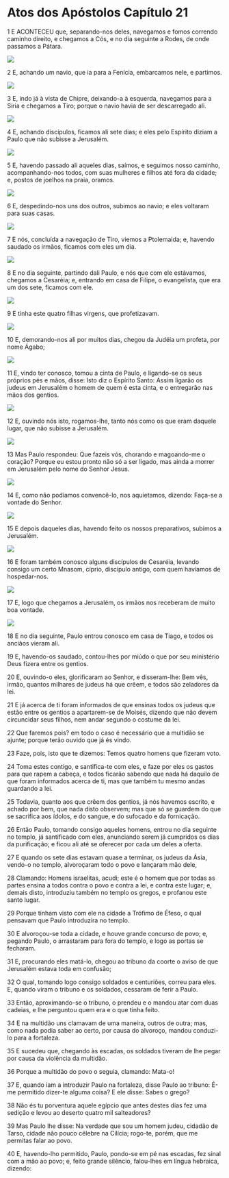 # Atos dos Apóstolos Capítulo 21

1	E ACONTECEU que, separando-nos deles, navegamos e fomos correndo caminho direito, e chegamos a Cós, e no dia seguinte a Rodes, de onde passamos a Pátara.

![](.img/44_Ac_21_01_RG.jpg)

2	E, achando um navio, que ia para a Fenícia, embarcamos nele, e partimos.

![](.img/44_Ac_21_02_RG.jpg)

3	E, indo já à vista de Chipre, deixando-a à esquerda, navegamos para a Síria e chegamos a Tiro; porque o navio havia de ser descarregado ali.

![](.img/44_Ac_21_03_RG.jpg)

4	E, achando discípulos, ficamos ali sete dias; e eles pelo Espírito diziam a Paulo que não subisse a Jerusalém.

![](.img/44_Ac_21_04_RG.jpg)

5	E, havendo passado ali aqueles dias, saímos, e seguimos nosso caminho, acompanhando-nos todos, com suas mulheres e filhos até fora da cidade; e, postos de joelhos na praia, oramos.

![](.img/44_Ac_21_05_RG.jpg)

6	E, despedindo-nos uns dos outros, subimos ao navio; e eles voltaram para suas casas.

![](.img/44_Ac_21_06_RG.jpg)

7	E nós, concluída a navegação de Tiro, viemos a Ptolemaida; e, havendo saudado os irmãos, ficamos com eles um dia.

![](.img/44_Ac_21_07_RG.jpg)

8	E no dia seguinte, partindo dali Paulo, e nós que com ele estávamos, chegamos a Cesaréia; e, entrando em casa de Filipe, o evangelista, que era um dos sete, ficamos com ele.

![](.img/44_Ac_21_08_RG.jpg)

9	E tinha este quatro filhas virgens, que profetizavam.

![](.img/44_Ac_21_09_RG.jpg)

10	E, demorando-nos ali por muitos dias, chegou da Judéia um profeta, por nome Ágabo;

![](.img/44_Ac_21_10_RG.jpg)

11	E, vindo ter conosco, tomou a cinta de Paulo, e ligando-se os seus próprios pés e mãos, disse: Isto diz o Espírito Santo: Assim ligarão os judeus em Jerusalém o homem de quem é esta cinta, e o entregarão nas mãos dos gentios.

![](.img/44_Ac_21_11_RG.jpg)

12	E, ouvindo nós isto, rogamos-lhe, tanto nós como os que eram daquele lugar, que não subisse a Jerusalém.

![](.img/44_Ac_21_12_RG.jpg)

13	Mas Paulo respondeu: Que fazeis vós, chorando e magoando-me o coração? Porque eu estou pronto não só a ser ligado, mas ainda a morrer em Jerusalém pelo nome do Senhor Jesus.

![](.img/44_Ac_21_13_RG.jpg)

14	E, como não podíamos convencê-lo, nos aquietamos, dizendo: Faça-se a vontade do Senhor.

![](.img/44_Ac_21_14_RG.jpg)

15	E depois daqueles dias, havendo feito os nossos preparativos, subimos a Jerusalém.

![](.img/44_Ac_21_15_RG.jpg)

16	E foram também conosco alguns discípulos de Cesaréia, levando consigo um certo Mnasom, cíprio, discípulo antigo, com quem havíamos de hospedar-nos.

![](.img/44_Ac_21_16_RG.jpg)

17	E, logo que chegamos a Jerusalém, os irmãos nos receberam de muito boa vontade.

![](.img/44_Ac_21_17_RG.jpg)

18	E no dia seguinte, Paulo entrou conosco em casa de Tiago, e todos os anciãos vieram ali.

19	E, havendo-os saudado, contou-lhes por miúdo o que por seu ministério Deus fizera entre os gentios.

20	E, ouvindo-o eles, glorificaram ao Senhor, e disseram-lhe: Bem vês, irmão, quantos milhares de judeus há que crêem, e todos são zeladores da lei.

21	E já acerca de ti foram informados de que ensinas todos os judeus que estão entre os gentios a apartarem-se de Moisés, dizendo que não devem circuncidar seus filhos, nem andar segundo o costume da lei.

22	Que faremos pois? em todo o caso é necessário que a multidão se ajunte; porque terão ouvido que já és vindo.

23	Faze, pois, isto que te dizemos: Temos quatro homens que fizeram voto.

24	Toma estes contigo, e santifica-te com eles, e faze por eles os gastos para que rapem a cabeça, e todos ficarão sabendo que nada há daquilo de que foram informados acerca de ti, mas que também tu mesmo andas guardando a lei.

25	Todavia, quanto aos que crêem dos gentios, já nós havemos escrito, e achado por bem, que nada disto observem; mas que só se guardem do que se sacrifica aos ídolos, e do sangue, e do sufocado e da fornicação.

26	Então Paulo, tomando consigo aqueles homens, entrou no dia seguinte no templo, já santificado com eles, anunciando serem já cumpridos os dias da purificação; e ficou ali até se oferecer por cada um deles a oferta.

27	E quando os sete dias estavam quase a terminar, os judeus da Ásia, vendo-o no templo, alvoroçaram todo o povo e lançaram mão dele,

28	Clamando: Homens israelitas, acudi; este é o homem que por todas as partes ensina a todos contra o povo e contra a lei, e contra este lugar; e, demais disto, introduziu também no templo os gregos, e profanou este santo lugar.

29	Porque tinham visto com ele na cidade a Trófimo de Éfeso, o qual pensavam que Paulo introduzira no templo.

30	E alvoroçou-se toda a cidade, e houve grande concurso de povo; e, pegando Paulo, o arrastaram para fora do templo, e logo as portas se fecharam.

31	E, procurando eles matá-lo, chegou ao tribuno da coorte o aviso de que Jerusalém estava toda em confusão;

32	O qual, tomando logo consigo soldados e centuriões, correu para eles. E, quando viram o tribuno e os soldados, cessaram de ferir a Paulo.

33	Então, aproximando-se o tribuno, o prendeu e o mandou atar com duas cadeias, e lhe perguntou quem era e o que tinha feito.

34	E na multidão uns clamavam de uma maneira, outros de outra; mas, como nada podia saber ao certo, por causa do alvoroço, mandou conduzi-lo para a fortaleza.

35	E sucedeu que, chegando às escadas, os soldados tiveram de lhe pegar por causa da violência da multidão.

36	Porque a multidão do povo o seguia, clamando: Mata-o!

37	E, quando iam a introduzir Paulo na fortaleza, disse Paulo ao tribuno: É-me permitido dizer-te alguma coisa? E ele disse: Sabes o grego?

38	Não és tu porventura aquele egípcio que antes destes dias fez uma sedição e levou ao deserto quatro mil salteadores?

39	Mas Paulo lhe disse: Na verdade que sou um homem judeu, cidadão de Tarso, cidade não pouco célebre na Cilícia; rogo-te, porém, que me permitas falar ao povo.

40	E, havendo-lho permitido, Paulo, pondo-se em pé nas escadas, fez sinal com a mão ao povo; e, feito grande silêncio, falou-lhes em língua hebraica, dizendo:

